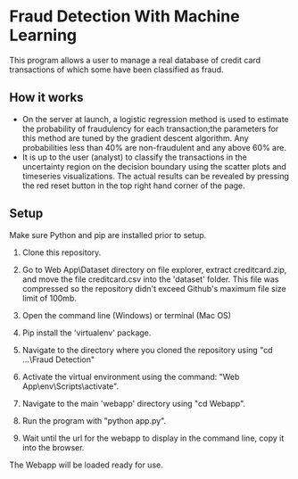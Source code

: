 # Fraud Detection With Machine Learning

This program allows a user to manage a real database of credit card transactions of which some have been classified as fraud. 

## How it works
* On the server at launch, a logistic regression method is used to estimate the probability of fraudulency for each transaction;the parameters for this method are tuned by the gradient descent algorithm. Any probabilities less than 40% are non-fraudulent and any above 60% are.
* It is up to the user (analyst) to classify the transactions in the uncertainty region on the decision boundary using the scatter plots and timeseries visualizations.
The actual results can be revealed by pressing the red reset button in the top right hand corner of the page. 

## Setup

Make sure Python and pip are installed prior to setup.

1. Clone this repository.

2. Go to Web App\Dataset directory on file explorer, extract creditcard.zip, and move the file creditcard.csv into the 'dataset' folder. 
   This file was compressed so the repository didn't exceed Github's maximum file size limit of 100mb.
   
3. Open the command line (Windows) or terminal (Mac OS)

4. Pip install the 'virtualenv' package.

5. Navigate to the directory where you cloned the repository using "cd ...\Fraud Detection"

6. Activate the virtual environment using the command: "Web App\env\Scripts\activate".

7. Navigate to the main 'webapp' directory using "cd Webapp".

8. Run the program with "python app.py".

9. Wait until the url for the webapp to display in the command line, copy it into the browser.

The Webapp will be loaded ready for use.
